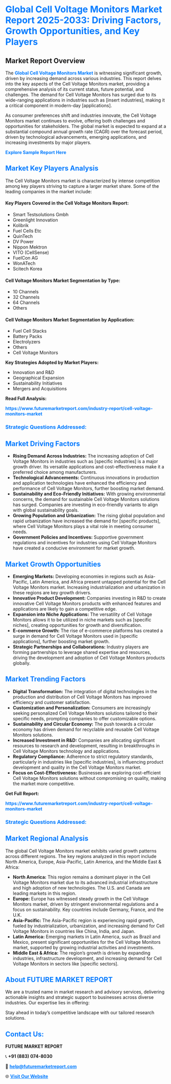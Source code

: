 <h1 style="color: #007BFF;">Global Cell Voltage Monitors Market Report 2025-2033: Driving Factors, Growth Opportunities, and Key Players</h1>

<section id="overview">
<h2>Market Report Overview</h2>
<p>The <a href="https://www.futuremarketreport.com/industry-report/cell-voltage-monitors-market" style="color: #007BFF; text-decoration: none;"><strong>Global Cell Voltage Monitors Market</strong></a> is witnessing significant growth, driven by increasing demand across various industries. This report delves into the key aspects of the Cell Voltage Monitors market, providing a comprehensive analysis of its current status, future potential, and challenges. The demand for Cell Voltage Monitors has surged due to its wide-ranging applications in industries such as [insert industries], making it a critical component in modern-day [applications].</p>
<p>As consumer preferences shift and industries innovate, the Cell Voltage Monitors market continues to evolve, offering both challenges and opportunities for stakeholders. The global market is expected to expand at a substantial compound annual growth rate (CAGR) over the forecast period, driven by technological advancements, emerging applications, and increasing investments by major players.</p>
</section>

<section id="overview">
<p><a href="https://www.futuremarketreport.com/request-sample/reportId=127768" style="color: #007BFF; text-decoration: none;"><strong>Explore Sample Report Here</strong></a></p>
</section>

<section id="key-players">
<h2 style="color: #007BFF;">Market Key Players Analysis</h2>
<p>The Cell Voltage Monitors market is characterized by intense competition among key players striving to capture a larger market share. Some of the leading companies in the market include:</p>
<h4>Key Players Covered in the Cell Voltage Monitors Report:</h4>
<ul><li>Smart Testsolutions Gmbh</li><li>Greenlight Innovation</li><li>Kolibrik</li><li>Fuel Cells Etc</li><li>QuinTech</li><li>DV Power</li><li>Nippon Mektron</li><li>VITO (CellSense)</li><li>FuelCon AG</li><li>WonATech</li><li>Scitech Korea</li></ul>
<h4>Cell Voltage Monitors Market Segmentation by Type:</h4>
<ul><li>10 Channels</li><li>32 Channels</li><li>64 Channels</li><li>Others</li></ul>

<h4>Cell Voltage Monitors Market Segmentation by Application:</h4>
<ul><li>Fuel Cell Stacks</li><li>Battery Packs</li><li>Electrolyzers</li><li>Others</li><li>Cell Voltage Monitors</li></ul>
<p><strong>Key Strategies Adopted by Market Players:</strong></p>
<ul>
<li>Innovation and R&D</li>
<li>Geographical Expansion</li>
<li>Sustainability Initiatives</li>
<li>Mergers and Acquisitions</li>
</ul>
</section>

<section>
<p><strong>Read Full Analysis: </strong></p><a href="https://www.futuremarketreport.com/industry-report/cell-voltage-monitors-market" style="color: #007BFF; text-decoration: none;"><strong>https://www.futuremarketreport.com/industry-report/cell-voltage-monitors-market</strong></a>
<h3 style="color: #007BFF;">Strategic Questions Addressed:</h3>
</section>

<section id="driving-factors">
<h2 style="color: #007BFF;">Market Driving Factors</h2>
<ul>
<li><strong>Rising Demand Across Industries:</strong> The increasing adoption of Cell Voltage Monitors in industries such as [specific industries] is a major growth driver. Its versatile applications and cost-effectiveness make it a preferred choice among manufacturers.</li>
<li><strong>Technological Advancements:</strong> Continuous innovations in production and application technologies have enhanced the efficiency and performance of Cell Voltage Monitors, further boosting market demand.</li>
<li><strong>Sustainability and Eco-Friendly Initiatives:</strong> With growing environmental concerns, the demand for sustainable Cell Voltage Monitors solutions has surged. Companies are investing in eco-friendly variants to align with global sustainability goals.</li>
<li><strong>Growing Population and Urbanization:</strong> The rising global population and rapid urbanization have increased the demand for [specific products], where Cell Voltage Monitors plays a vital role in meeting consumer needs.</li>
<li><strong>Government Policies and Incentives:</strong> Supportive government regulations and incentives for industries using Cell Voltage Monitors have created a conducive environment for market growth.</li>
</ul>
</section>

<section id="growth-opportunities">
<h2 style="color: #007BFF;">Market Growth Opportunities</h2>
<ul>
<li><strong>Emerging Markets:</strong> Developing economies in regions such as Asia-Pacific, Latin America, and Africa present untapped potential for the Cell Voltage Monitors market. Increasing industrialization and urbanization in these regions are key growth drivers.</li>
<li><strong>Innovative Product Development:</strong> Companies investing in R&D to create innovative Cell Voltage Monitors products with enhanced features and applications are likely to gain a competitive edge.</li>
<li><strong>Expansion into Niche Applications:</strong> The versatility of Cell Voltage Monitors allows it to be utilized in niche markets such as [specific niches], creating opportunities for growth and diversification.</li>
<li><strong>E-commerce Growth:</strong> The rise of e-commerce platforms has created a surge in demand for Cell Voltage Monitors used in [specific applications], further boosting market growth.</li>
<li><strong>Strategic Partnerships and Collaborations:</strong> Industry players are forming partnerships to leverage shared expertise and resources, driving the development and adoption of Cell Voltage Monitors products globally.</li>
</ul>
</section>

<section id="trending-factors">
<h2 style="color: #007BFF;">Market Trending Factors</h2>
<ul>
<li><strong>Digital Transformation:</strong> The integration of digital technologies in the production and distribution of Cell Voltage Monitors has improved efficiency and customer satisfaction.</li>
<li><strong>Customization and Personalization:</strong> Consumers are increasingly seeking personalized Cell Voltage Monitors solutions tailored to their specific needs, prompting companies to offer customizable options.</li>
<li><strong>Sustainability and Circular Economy:</strong> The push towards a circular economy has driven demand for recyclable and reusable Cell Voltage Monitors solutions.</li>
<li><strong>Increased Investment in R&D:</strong> Companies are allocating significant resources to research and development, resulting in breakthroughs in Cell Voltage Monitors technology and applications.</li>
<li><strong>Regulatory Compliance:</strong> Adherence to strict regulatory standards, particularly in industries like [specific industries], is influencing product development and quality in the Cell Voltage Monitors market.</li>
<li><strong>Focus on Cost-Effectiveness:</strong> Businesses are exploring cost-efficient Cell Voltage Monitors solutions without compromising on quality, making the market more competitive.</li>
</ul>
</section>

<section>
<p><strong>Get Full Report: </strong></p><a href="https://www.futuremarketreport.com/industry-report/cell-voltage-monitors-market" style="color: #007BFF; text-decoration: none;"><strong>https://www.futuremarketreport.com/industry-report/cell-voltage-monitors-market</strong></a>
<h3 style="color: #007BFF;">Strategic Questions Addressed:</h3>
</section>


<section id="regional-analysis">
<h2 style="color: #007BFF;">Market Regional Analysis</h2>
<p>The global Cell Voltage Monitors market exhibits varied growth patterns across different regions. The key regions analyzed in this report include North America, Europe, Asia-Pacific, Latin America, and the Middle East & Africa:</p>
<ul>
<li><strong>North America:</strong> This region remains a dominant player in the Cell Voltage Monitors market due to its advanced industrial infrastructure and high adoption of new technologies. The U.S. and Canada are leading markets in this region.</li>
<li><strong>Europe:</strong> Europe has witnessed steady growth in the Cell Voltage Monitors market, driven by stringent environmental regulations and a focus on sustainability. Key countries include Germany, France, and the U.K.</li>
<li><strong>Asia-Pacific:</strong> The Asia-Pacific region is experiencing rapid growth, fueled by industrialization, urbanization, and increasing demand for Cell Voltage Monitors in countries like China, India, and Japan.</li>
<li><strong>Latin America:</strong> Emerging markets in Latin America, such as Brazil and Mexico, present significant opportunities for the Cell Voltage Monitors market, supported by growing industrial activities and investments.</li>
<li><strong>Middle East & Africa:</strong> The region’s growth is driven by expanding industries, infrastructure development, and increasing demand for Cell Voltage Monitors in sectors like [specific sectors].</li>
</ul>
</section>

<footer>
<h2 style="color: #007BFF;">About FUTURE MARKET REPORT</h2>
<p>We are a trusted name in market research and advisory services, delivering actionable insights and strategic support to businesses across diverse industries. Our expertise lies in offering:</p>

<p>Stay ahead in today’s competitive landscape with our tailored research solutions.</p>

<h2 style="color: #007BFF;">Contact Us:</h2>
<p><strong>FUTURE MARKET REPORT</strong></p>
<p>📞 <strong>+91 (883) 074-8030</strong></p>
<p>📧 <strong><a href="mailto:help@futuremarketreport.com" style="color: #007BFF;">help@futuremarketreport.com</a></strong></p>
<p>🌐 <strong><a href="https://www.futuremarketreport.com/" style="color: #007BFF;">Visit Our Website</a></strong></p>
</footer>